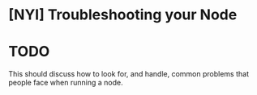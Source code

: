 # [NYI] Troubleshooting your Node

# TODO

This should discuss how to look for, and handle, common problems that people face when running a node.